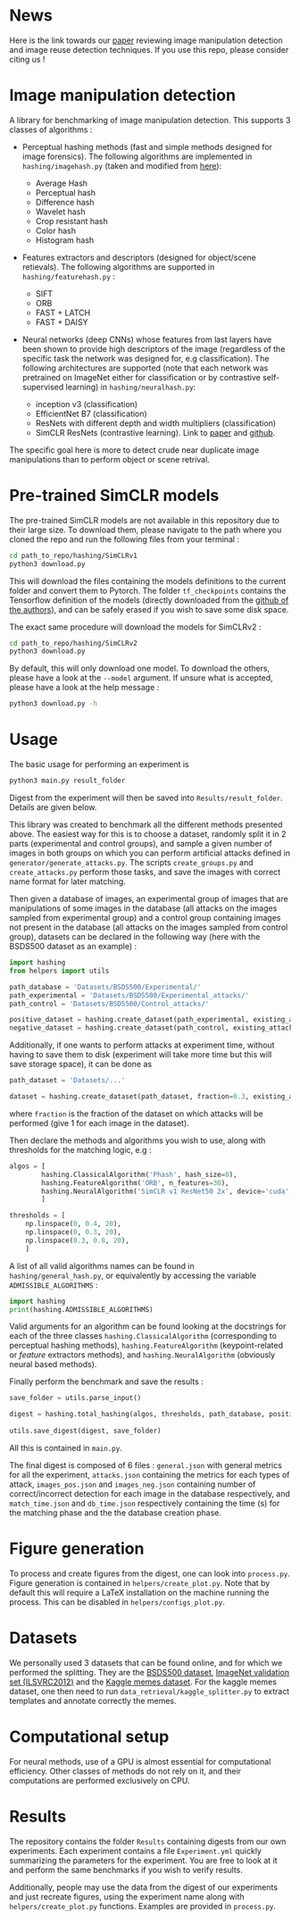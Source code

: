 # News

Here is the link towards our [paper](https://arxiv.org/abs/2206.00282) reviewing image manipulation detection and image reuse detection techniques. If you use this repo, please consider citing us !

# Image manipulation detection

A library for benchmarking of image manipulation detection. This supports 3 classes of algorithms :

- Perceptual hashing methods (fast and simple methods designed for image forensics). The following algorithms are implemented in `hashing/imagehash.py` (taken and modified from [here](https://github.com/JohannesBuchner/imagehash)):
    - Average Hash
    - Perceptual hash
    - Difference hash
    - Wavelet hash
    - Crop resistant hash
    - Color hash
    - Histogram hash


- Features extractors and descriptors (designed for object/scene retievals). The following algorithms are supported in `hashing/featurehash.py` :
    - SIFT
    - ORB
    - FAST + LATCH
    - FAST + DAISY


- Neural networks (deep CNNs) whose features from last layers have been shown to provide high descriptors of the image (regardless of the specific task the network was designed for, e.g classification). The following architectures are supported (note that each network was pretrained on ImageNet either for classification or by contrastive self-supervised learning) in `hashing/neuralhash.py`:
    - inception v3 (classification)
    - EfficientNet B7 (classification)
    - ResNets with different depth and width multipliers (classification)
    - SimCLR ResNets (contrastive learning). Link to [paper](https://arxiv.org/abs/2002.05709) and [github](https://github.com/google-research/simclr).

The specific goal here is more to detect crude near duplicate image manipulations than to perform object or scene retrival.

# Pre-trained SimCLR models 

The pre-trained SimCLR models are not available in this repository due to their large size. To download them, please navigate to the path where you cloned the repo and run the following files from your terminal :

```sh
cd path_to_repo/hashing/SimCLRv1
python3 download.py 
```

This will download the files containing the models definitions to the current folder and convert them to Pytorch. The folder `tf_checkpoints` contains the Tensorflow definition of the models (directly downloaded from the [github of the authors](https://github.com/google-research/simclr)), and can be safely erased if you wish to save some disk space. 

The exact same procedure will download the models for SimCLRv2 : 

```sh
cd path_to_repo/hashing/SimCLRv2
python3 download.py 
```

By default, this will only download one model. To download the others, please have a look at the `--model` argument. If unsure what is accepted, please have a look at the help message :

```sh
python3 download.py -h
```

# Usage

The basic usage for performing an experiment is 

```sh
python3 main.py result_folder
```

Digest from the experiment will then be saved into `Results/result_folder`. Details are given below.

This library was created to benchmark all the different methods presented above. The easiest way for this is to choose a dataset, randomly split it in 2 parts (experimental and control groups), and sample a given number of images in both groups on which you can perform artificial attacks defined in `generator/generate_attacks.py`. The scripts `create_groups.py` and `create_attacks.py` perform those tasks, and save the images with correct name format for later matching.

Then given a database of images, an experimental group of images that are manipulations of some images in the database (all attacks on the images sampled from experimental group) and a control group containing images not present in the database (all attacks on the images sampled from control group), datasets can be declared in the following way (here with the BSDS500 dataset as an example) :

```python
import hashing 
from helpers import utils

path_database = 'Datasets/BSDS500/Experimental/'
path_experimental = 'Datasets/BSDS500/Experimental_attacks/'
path_control = 'Datasets/BSDS500/Control_attacks/'

positive_dataset = hashing.create_dataset(path_experimental, existing_attacks=True)
negative_dataset = hashing.create_dataset(path_control, existing_attacks=True)
```

Additionally, if one wants to perform attacks at experiment time, without having to save them to disk (experiment will take more time but this will save storage space), it can be done as

```python
path_dataset = 'Datasets/...'

dataset = hashing.create_dataset(path_dataset, fraction=0.3, existing_attacks=False):
```

where `fraction` is the fraction of the dataset on which attacks will be performed (give 1 for each image in the dataset).

Then declare the methods and algorithms you wish to use, along with thresholds for the matching logic, e.g :

```python
algos = [
        hashing.ClassicalAlgorithm('Phash', hash_size=8),
        hashing.FeatureAlgorithm('ORB', n_features=30),
        hashing.NeuralAlgorithm('SimCLR v1 ResNet50 2x', device='cuda', distance='Jensen-Shannon')
        ]

thresholds = [
    np.linspace(0, 0.4, 20),
    np.linspace(0, 0.3, 20),
    np.linspace(0.3, 0.8, 20),
    ]
```

A list of all valid algorithms names can be found in `hashing/general_hash.py`, or equivalently by accessing the variable `ADMISSIBLE_ALGORITHMS` : 

```python
import hashing
print(hashing.ADMISSIBLE_ALGORITHMS)
```

Valid arguments for an algorithm can be found looking at the docstrings for each of the three classes `hashing.ClassicalAlgorithm` (corresponding to perceptual hashing methods), `hashing.FeatureAlgorithm` (keypoint-related or *feature* extractors methods), and `hashing.NeuralAlgorithm` (obviously neural based methods).

Finally perform the benchmark and save the results :

```python
save_folder = utils.parse_input()

digest = hashing.total_hashing(algos, thresholds, path_database, positive_dataset, negative_dataset, general_batch_size=64)
                               
utils.save_digest(digest, save_folder)
```

All this is contained in `main.py`. 

The final digest is composed of 6 files : `general.json` with general metrics for all the experiment, `attacks.json` containing the metrics for each types of attack, `images_pos.json` and `images_neg.json` containing number of correct/incorrect detection for each image in the database respectively, and `match_time.json` and `db_time.json` respectively containing the time (s) for the matching phase and the the database creation phase.

# Figure generation

To process and create figures from the digest, one can look into `process.py`. Figure generation is contained in `helpers/create_plot.py`. Note that by default this will require a LaTeX installation on the machine running the process. This can be disabled in `helpers/configs_plot.py`.

# Datasets

We personally used 3 datasets that can be found online, and for which we performed the splitting. They are the [BSDS500 dataset](https://www2.eecs.berkeley.edu/Research/Projects/CS/vision/grouping/resources.html), [ImageNet validation set (ILSVRC2012)](https://www.image-net.org/) and the [Kaggle memes dataset](https://www.kaggle.com/datasets/gmorinan/most-viewed-memes-templates-of-2018). For the kaggle memes dataset, one then need to run `data_retrieval/kaggle_splitter.py` to extract templates and annotate correctly the memes.

# Computational setup

For neural methods, use of a GPU is almost essential for computational efficiency. Other classes of methods do not rely on it, and their computations are performed exclusively on CPU.

# Results

The repository contains the folder `Results` containing digests from our own experiments. Each experiment contains a file `Experiment.yml` quickly summarizing the parameters for the experiment. You are free to look at it and perform the same benchmarks if you wish to verify results.

Additionally, people may use the data from the digest of our experiments and just recreate figures, using the experiment name along with `helpers/create_plot.py` functions. Examples are provided in `process.py`.

